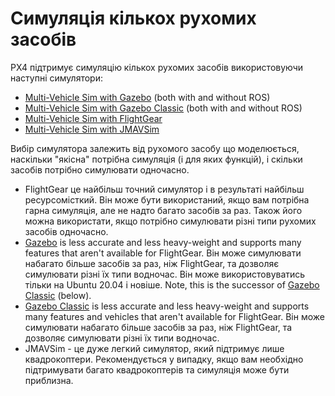 # Симуляція кількох рухомих засобів

PX4 підтримує симуляцію кількох рухомих засобів використовуючи наступні симулятори:

- [Multi-Vehicle Sim with Gazebo](../sim_gazebo_gz/multi_vehicle_simulation.md) (both with and without ROS)
- [Multi-Vehicle Sim with Gazebo Classic](../sim_gazebo_classic/multi_vehicle_simulation.md) (both with and without ROS)
- [Multi-Vehicle Sim with FlightGear](../sim_flightgear/multi_vehicle.md)
- [Multi-Vehicle Sim with JMAVSim](../sim_jmavsim/multi_vehicle.md)

Вибір симулятора залежить від рухомого засобу що моделюється, наскільки "якісна" потрібна симуляція (і для яких функцій), і скільки засобів потрібно симулювати одночасно.

- FlightGear це найбільш точний симулятор і в результаті найбільш ресурсомісткий.
  Він може бути використаний, якщо вам потрібна гарна симуляція, але не надто багато засобів за раз.
  Також його можна використати, якщо потрібно симулювати різні типи рухомих засобів одночасно.
- [Gazebo](../sim_gazebo_gz/index.md) is less accurate and less heavy-weight and supports many features that aren't available for FlightGear.
  Він може симулювати набагато більше засобів за раз, ніж FlightGear, та дозволяє симулювати різні їх типи водночас.
  Він може використовуватись тільки на Ubuntu 20.04 і новіше.
  Note, this is the successor of [Gazebo Classic](../sim_gazebo_classic/index.md) (below).
- [Gazebo Classic](../sim_gazebo_classic/index.md) is less accurate and less heavy-weight and supports many features and vehicles that aren't available for FlightGear.
  Він може симулювати набагато більше засобів за раз, ніж FlightGear, та дозволяє симулювати різні їх типи водночас.
- JMAVSim - це дуже легкий симулятор, який підтримує лише квадрокоптери.
  Рекомендується у випадку, якщо вам необхідно підтримувати багато квадрокоптерів та симуляція може бути приблизна.
